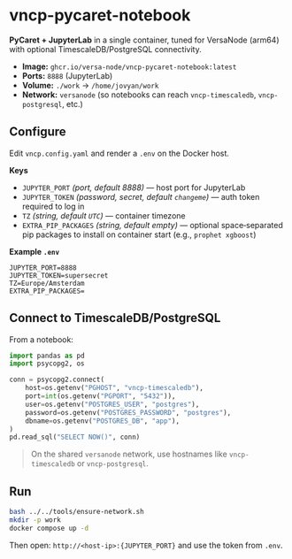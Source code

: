 # vncp-pycaret-notebook

**PyCaret + JupyterLab** in a single container, tuned for VersaNode (arm64) with optional TimescaleDB/PostgreSQL connectivity.

- **Image:** `ghcr.io/versa-node/vncp-pycaret-notebook:latest`
- **Ports:** `8888` (JupyterLab)
- **Volume:** `./work` → `/home/jovyan/work`
- **Network:** `versanode` (so notebooks can reach `vncp-timescaledb`, `vncp-postgresql`, etc.)

## Configure

Edit `vncp.config.yaml` and render a `.env` on the Docker host.

**Keys**
- `JUPYTER_PORT` *(port, default 8888)* — host port for JupyterLab
- `JUPYTER_TOKEN` *(password, secret, default `changeme`)* — auth token required to log in
- `TZ` *(string, default `UTC`)* — container timezone
- `EXTRA_PIP_PACKAGES` *(string, default empty)* — optional space‑separated pip packages to install on container start (e.g., `prophet xgboost`)

**Example `.env`**
```env
JUPYTER_PORT=8888
JUPYTER_TOKEN=supersecret
TZ=Europe/Amsterdam
EXTRA_PIP_PACKAGES=
```

## Connect to TimescaleDB/PostgreSQL

From a notebook:
```python
import pandas as pd
import psycopg2, os

conn = psycopg2.connect(
    host=os.getenv("PGHOST", "vncp-timescaledb"),
    port=int(os.getenv("PGPORT", "5432")),
    user=os.getenv("POSTGRES_USER", "postgres"),
    password=os.getenv("POSTGRES_PASSWORD", "postgres"),
    dbname=os.getenv("POSTGRES_DB", "app"),
)
pd.read_sql("SELECT NOW()", conn)
```

> On the shared `versanode` network, use hostnames like `vncp-timescaledb` or `vncp-postgresql`.

## Run
```bash
bash ../../tools/ensure-network.sh
mkdir -p work
docker compose up -d
```

Then open: `http://<host-ip>:{JUPYTER_PORT}` and use the token from `.env`.
